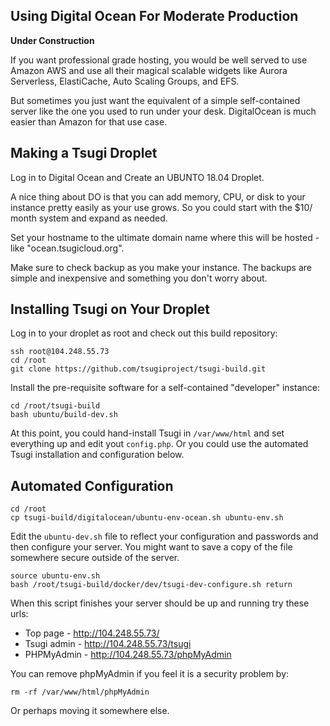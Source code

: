 
Using Digital Ocean For Moderate Production
-------------------------------------------

**Under Construction**

If you want professional grade hosting, you would be well served
to use Amazon AWS and use all their magical scalable widgets like
Aurora Serverless, ElastiCache, Auto Scaling Groups, and EFS.

But sometimes you just want the equivalent of a simple self-contained
server like the one you used to run under your desk.  DigitalOcean
is much easier than Amazon for that use case.

Making a Tsugi Droplet
----------------------

Log in to Digital Ocean and Create an UBUNTO 18.04  Droplet.

A nice thing about DO is that you can add memory, CPU, or 
disk to your instance pretty easily
as your use grows.  So you could start with the $10/ month system
and expand as needed.

Set your hostname to the ultimate domain name where this will
be hosted - like "ocean.tsugicloud.org".

Make sure to check backup as you make your instance.  The backups
are simple and inexpensive and something you don't worry about.

Installing Tsugi on Your Droplet
--------------------------------

Log in to your droplet as root and check out this build repository:

    ssh root@104.248.55.73
    cd /root
    git clone https://github.com/tsugiproject/tsugi-build.git

Install the pre-requisite software for a self-contained "developer" instance:

    cd /root/tsugi-build
    bash ubuntu/build-dev.sh

At this point, you could hand-install Tsugi in `/var/www/html` and set everything
up and edit yout `config.php`.
Or you could use the automated Tsugi installation and configuration below.

Automated Configuration
-----------------------

    cd /root
    cp tsugi-build/digitalocean/ubuntu-env-ocean.sh ubuntu-env.sh

Edit the `ubuntu-dev.sh` file to reflect your configuration and passwords
and then configure your server.  You might want to save a copy of the file
somewhere secure outside of the server.

    source ubuntu-env.sh
    bash /root/tsugi-build/docker/dev/tsugi-dev-configure.sh return

When this script finishes your server should be up and running try these urls:

* Top page - http://104.248.55.73/
* Tsugi admin - http://104.248.55.73/tsugi
* PHPMyAdmin - http://104.248.55.73/phpMyAdmin

You can remove phpMyAdmin if you feel it is a security problem by:

    rm -rf /var/www/html/phpMyAdmin

Or perhaps moving it somewhere else.


